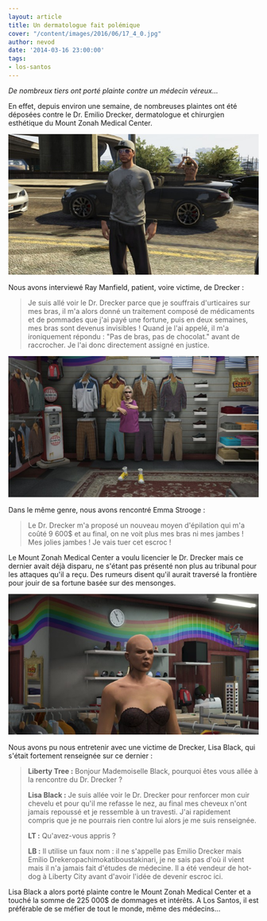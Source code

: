 ```yaml
---
layout: article
title: Un dermatologue fait polémique
cover: "/content/images/2016/06/17_4_0.jpg"
author: nevod
date: '2014-03-16 23:00:00'
tags:
- los-santos
---
```


_De nombreux tiers ont porté plainte contre un médecin véreux..._

En effet, depuis environ une semaine, de nombreuses plaintes ont été déposées contre le Dr. Emilio Drecker, dermatologue et chirurgien esthétique du Mount Zonah Medical Center.

![Ray Manfield.](  /content/images/2016/06/17_2.jpg)

Nous avons interviewé Ray Manfield, patient, voire victime, de Drecker :

> Je suis allé voir le Dr. Drecker parce que je souffrais d'urticaires sur mes bras, il m'a alors donné un traitement composé de médicaments et de pommades que j'ai payé une fortune, puis en deux semaines, mes bras sont devenus invisibles ! Quand je l'ai appelé, il m'a ironiquement répondu : "Pas de bras, pas de chocolat." avant de raccrocher. Je l'ai donc directement assigné en justice.

![Emma Strooge.](  /content/images/2016/06/17.jpg)

Dans le même genre, nous avons rencontré Emma Strooge :

> Le Dr. Drecker m'a proposé un nouveau moyen d'épilation qui m'a coûté 9 600$ et au final, on ne voit plus mes bras ni mes jambes ! Mes jolies jambes ! Je vais tuer cet escroc !

Le Mount Zonah Medical Center a voulu licencier le Dr. Drecker mais ce dernier avait déjà disparu, ne s'étant pas présenté non plus au tribunal pour les attaques qu'il a reçu. Des rumeurs disent qu'il aurait traversé la frontière pour jouir de sa fortune basée sur des mensonges.

![Lisa Black.](  /content/images/2016/06/17_1.jpg)

Nous avons pu nous entretenir avec une victime de Drecker, Lisa Black, qui s'était fortement renseignée sur ce dernier :

> **Liberty Tree :** Bonjour Mademoiselle Black, pourquoi êtes vous allée à la rencontre du Dr. Drecker ?
> 
> **Lisa Black :** Je suis allée voir le Dr. Drecker pour renforcer mon cuir chevelu et pour qu'il me refasse le nez, au final mes cheveux n'ont jamais repoussé et je ressemble à un travesti. J'ai rapidement compris que je ne pourrais rien contre lui alors je me suis renseignée.
> 
> **LT :** Qu'avez-vous appris ?
> 
> **LB :** Il utilise un faux nom : il ne s'appelle pas Emilio Drecker mais Emilio Drekeropachimokatiboustakinari, je ne sais pas d'où il vient mais il n'a jamais fait d'études de médecine. Il a été vendeur de hot-dog à Liberty City avant d'avoir l'idée de devenir escroc ici.

Lisa Black a alors porté plainte contre le Mount Zonah Medical Center et a touché la somme de 225 000$ de dommages et intérêts. A Los Santos, il est préférable de se méfier de tout le monde, même des médecins...

<!--kg-card-end: markdown-->
